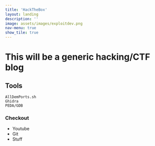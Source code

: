 ```yaml
---
title: 'HackTheBox'
layout: landing
description: ''
image: assets/images/exploitdev.png
nav-menu: true
show_tile: true
---
```


# This will be a generic hacking/CTF blog  

## Tools 
```
AllDemPorts.sh
Ghidra
PEDA/GDB
```

### Checkout
- Youtube
- Git
- Stuff
